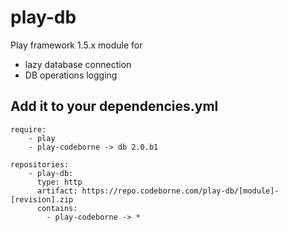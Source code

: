 play-db
=======

Play framework 1.5.x module for 
* lazy database connection
* DB operations logging

Add it to your dependencies.yml
-------------------------------

    require:
        - play
        - play-codeborne -> db 2.0.b1
    
    repositories:
        - play-db:
          type: http
          artifact: https://repo.codeborne.com/play-db/[module]-[revision].zip
          contains:
            - play-codeborne -> *
